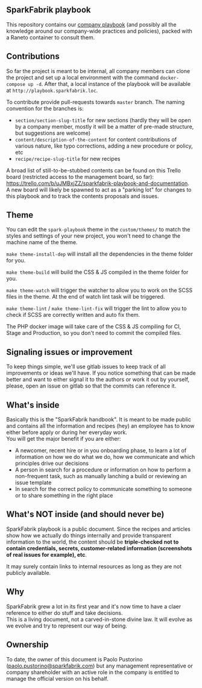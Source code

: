 ## SparkFabrik playbook

This repository contains our [company playbook](https://playbook.sparkfabrik.com) (and possibly all the knowledge around our company-wide practices and policies), packed with a Raneto container to consult them.

## Contributions

So far the project is meant to be internal, all company members can clone the project and set up a local environment with the command `docker-compose up -d`. 
After that, a local instance of the playbook will be available at `http://playbook.sparkfabrik.loc`.

To contribute provide pull-requests towards `master` branch. The naming convention for the branches is:

* `section/section-slug-title` for new sections (hardly they will be open by a company member, mostly it will be a matter of pre-made structure, but suggestions are welcome)
* `content/description-of-the-content` for content contributions of various nature, like typo corrections, adding a new procedure or policy, etc
* `recipe/recipe-slug-title` for new recipes

A broad list of still-to-be-stubbed contents can be found on this Trello board (restricted access to the management board, so far): https://trello.com/b/uJMBxjZZ/sparkfabrik-playbook-and-documentation.  
A new board will likely be spawned to act as a "parking lot" for changes to this playbook and to track the contents proposals and issues.

## Theme

You can edit the `spark-playbook` theme in the `custom/themes/` to match the styles and settings of your new project, you won't need to change the machine name of the theme.

`make theme-install-dep` will install all the dependencies in the theme folder for you.

`make theme-build` will build the CSS & JS compiled in the theme folder for you.

`make theme-watch` will trigger the watcher to allow you to work on the SCSS files in the theme. At the end of watch lint task will be triggered.

`make theme-lint` / `make theme-lint-fix` will trigger the lint to allow you to check if SCSS are correctly written and auto fix them.

The PHP docker image will take care of the CSS & JS compiling for CI, Stage and Production, so you don't need to commit the compiled files.

## Signaling issues or improvement

To keep things simple, we'll use gitlab issues to keep track of all improvements or ideas we'll have. If you notice something that can be made better and want to either signal it to the authors or work it out by yourself, please, open an issue on gitlab so that the commits can reference it.

## What's inside

Basically this is the "SparkFabrik handbook". It is meant to be made public and contains all the information and recipes (hey) an employee has to know either before apply or during her everyday work.  
You will get the major benefit if you are either:

* A newcomer, recent hire or in you onboarding phase, to learn a lot of information on how we do what we do, how we communicate and which principles drive our decisions
* A person in search for a procedure or information on how to perform a non-frequent task, such as manually lanching a build or reviewing an issue template
* In search for the correct policy to communicate something to someone or to share something in the right place

## What's NOT inside (and should never be)

SparkFabrik playbook is a public document. Since the recipes and articles show how we actually do things internally and provide transparent information to the world, the content should be **triple-checked not to contain credentials, secrets, customer-related information (screenshots of real issues for example), etc**.  

It may surely contain links to internal resources as long as they are not publicly available.

## Why

SparkFabrik grew a lot in its first year and it's now time to have a claer reference to either do stuff and take decisions.  
This is a living document, not a carved-in-stone divine law. It will evolve as we evolve and try to represent our way of being.

## Ownership

To date, the owner of this document is Paolo Pustorino (paolo.pustorino@sparkfabrik.com) but any management representative or company shareholder with an active role in the company is entitled to manage the official version on his behalf.
